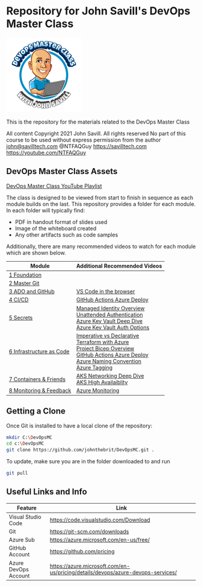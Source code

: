 # Repository for John Savill's DevOps Master Class #

<a href="https://youtube.com/NTFAQGuy" rel="YouTube Channel">![DevOps Master Class](/Images/logosmall.png)</a>

This is the repository for the materials related to the DevOps Master Class

All content Copyright 2021 John Savill. All rights reserved
No part of this course to be used without express permission from the author
john@savilltech.com
@NTFAQGuy
https://savilltech.com
https://youtube.com/NTFAQGuy

## DevOps Master Class Assets

[DevOps Master Class YouTube Playlist](https://www.youtube.com/playlist?list=PLlVtbbG169nFr8RzQ4GIxUEznpNR53ERq   "DevOps Master Class Playlist")

The class is designed to be viewed from start to finish in sequence as each module builds on the last. This repository provides a folder for each module. In each folder will typically find:

 - PDF in handout format of slides used
 - Image of the whiteboard created
 - Any other artifacts such as code samples

Additionally, there are many recommended videos to watch for each module which are shown below.

| Module | Additional Recommended Videos |
|--|--|
| [1 Foundation](https://youtu.be/YMdtaWfU_QE) | |
| [2 Master Git](https://youtu.be/hQJktcBzJUs) | |
| [3 ADO and GitHub](https://youtu.be/Z9evyML2I6M) | [VS Code in the browser](https://youtu.be/OyZyImXt4fc) |
| [4 CI/CD](https://youtu.be/nLRHV2sRTe8) | [GitHub Actions Azure Deploy](https://youtu.be/FeSMRFkaRIU)|
| [5 Secrets](https://youtu.be/b5F0WuTISAE) |[Managed Identity Overview](https://youtu.be/1NOZv2M3q2k)<br>[Unattended Authentication](https://youtu.be/7VMPtrqCehE)<br>[Azure Key Vault Deep Dive](https://youtu.be/kP7KpfToMkg)<br>[Azure Key Vault Auth Options](https://youtu.be/oYzFWOrZMKc) |
| [6 Infrastructure as Code](https://youtu.be/8AgEwM8RhAU) | [Imperative vs Declarative](https://youtu.be/scH6M1oRucA)<br>[Terraform with Azure](https://youtu.be/JKVkblsp3cM)<br>[Project Bicep Overview](https://youtu.be/_yvb6NVx61Y)<br>[GitHub Actions Azure Deploy](https://youtu.be/FeSMRFkaRIU)<br>[Azure Naming Convention](https://docs.microsoft.com/en-us/azure/cloud-adoption-framework/ready/azure-best-practices/resource-naming)<br>[Azure Tagging](https://docs.microsoft.com/en-us/azure/cloud-adoption-framework/ready/azure-best-practices/resource-tagging)|
| [7 Containers & Friends](https://youtu.be/r6YIlPEC4y4) | [AKS Networking Deep Dive](https://youtu.be/6TZsd4toIbg)<br>[AKS High Availaiblity](https://youtu.be/gksFrKiZjMc) |
| [8 Monitoring & Feedback](https://youtu.be/ypT4S17kiJw) | [Azure Monitoring](https://youtu.be/hTS8jXEX_88) |

## Getting a Clone
Once Git is installed to have a local clone of the repository:

```sh
mkdir C:\DevOpsMC
cd c:\DevOpsMC
git clone https://github.com/johnthebrit/DevOpsMC.git .
```

To update, make sure you are in the folder downloaded to and run

```sh
git pull
```

## Useful Links and Info

| Feature              | Link                                                                             |
|----------------------|----------------------------------------------------------------------------------|
| Visual Studio Code   | https://code.visualstudio.com/Download                                           |
| Git                  | https://git-scm.com/downloads                                                    |
| Azure Sub            | https://azure.microsoft.com/en-us/free/                                          |
| GitHub Account       | https://github.com/pricing                                                       |
| Azure DevOps Account | https://azure.microsoft.com/en-us/pricing/details/devops/azure-devops-services/  |